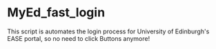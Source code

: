 # MyEd_fast_login
This script is automates the login process for University of Edinburgh's  EASE portal, so no need to click Buttons anymore!
